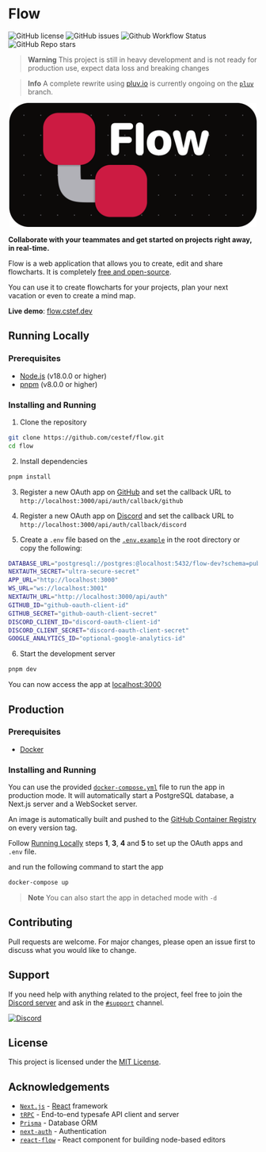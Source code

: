 # Flow


![GitHub license](https://img.shields.io/github/license/cestef/flow)
![GitHub issues](https://img.shields.io/github/issues/cestef/flow)
![Github Workflow Status](https://img.shields.io/github/actions/workflow/status/cestef/flow/ci.yml)
![GitHub Repo stars](https://img.shields.io/github/stars/cestef/flow?style=social)

> **Warning** 
> This project is still in heavy development and is not ready for production use, expect data loss and breaking changes

> **Info**
> A complete rewrite using [pluv.io](https://pluv.io) is currently ongoing on the [`pluv`](https://github.com/cestef/flow/tree/pluv) branch.

<p align="center">
    <img src="assets/banner_rounded.png" width="auto" height="250px">
</p>

**Collaborate with your teammates and get started on projects right away, in real-time.**

Flow is a web application that allows you to create, edit and share flowcharts. It is completely <u>free and open-source</u>. 

You can use it to create flowcharts for your projects, plan your next vacation or even to create a mind map.

**Live demo**: [flow.cstef.dev](https://flow.cstef.dev)

## Running Locally

### Prerequisites
- [Node.js](https://nodejs.org/en/) (v18.0.0 or higher)
- [pnpm](https://pnpm.io/) (v8.0.0 or higher)

### Installing and Running

1. Clone the repository
```bash
git clone https://github.com/cestef/flow.git
cd flow
```

2. Install dependencies
```bash
pnpm install
```

3. Register a new OAuth app on [GitHub](https://github.com/settings/applications/new) and set the callback URL to `http://localhost:3000/api/auth/callback/github`

4. Register a new OAuth app on [Discord](https://discord.com/developers/applications) and set the callback URL to `http://localhost:3000/api/auth/callback/discord`

5. Create a `.env` file based on the [`.env.example`](.env.example) in the root directory or copy the following:
```bash
DATABASE_URL="postgresql://postgres:@localhost:5432/flow-dev?schema=public"
NEXTAUTH_SECRET="ultra-secure-secret"
APP_URL="http://localhost:3000"
WS_URL="ws://localhost:3001"
NEXTAUTH_URL="http://localhost:3000/api/auth"
GITHUB_ID="github-oauth-client-id"
GITHUB_SECRET="github-oauth-client-secret"
DISCORD_CLIENT_ID="discord-oauth-client-id"
DISCORD_CLIENT_SECRET="discord-oauth-client-secret"
GOOGLE_ANALYTICS_ID="optional-google-analytics-id"
```

6. Start the development server
```bash
pnpm dev
```

You can now access the app at [localhost:3000](http://localhost:3000)

## Production

### Prerequisites
- [Docker](https://www.docker.com/)

### Installing and Running

You can use the provided [`docker-compose.yml`](docker-compose.yml) file to run the app in production mode. It will automatically start a PostgreSQL database, a Next.js server and a WebSocket server.

An image is automatically built and pushed to the [GitHub Container Registry](https://ghcr.io/cestef/flow) on every version tag.

Follow [Running Locally](#running-locally) steps **1**, **3**, **4** and **5** to set up the OAuth apps and `.env` file.

and run the following command to start the app

```bash
docker-compose up
```
> **Note**
> You can also start the app in detached mode with `-d`

## Contributing

Pull requests are welcome. For major changes, please open an issue first to discuss what you would like to change.

## Support

If you need help with anything related to the project, feel free to join the [Discord server](https://discord.gg/CYQwAW2Yuq) and ask in the [`#support`](https://discord.com/channels/1141658461403357184/1142511788307525732) channel.

[![Discord](https://img.shields.io/discord/1141658461403357184?color=7289DA&label=Discord&logo=discord&logoColor=white)](https://discord.gg/CYQwAW2Yuq)


## License

This project is licensed under the [MIT License](https://choosealicense.com/licenses/mit/).

## Acknowledgements

- [`Next.js`](https://nextjs.org/) - [React](https://reactjs.org/) framework
- [`tRPC`](https://trpc.io/) - End-to-end typesafe API client and server
- [`Prisma`](https://prisma.dev) - Database ORM
- [`next-auth`](https://next-auth.js.org/) - Authentication
- [`react-flow`](https://reactflow.dev/) - React component for building node-based editors
